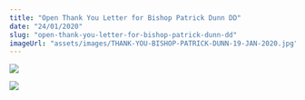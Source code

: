 ```yaml
---
title: "Open Thank You Letter for Bishop Patrick Dunn DD"
date: "24/01/2020"
slug: "open-thank-you-letter-for-bishop-patrick-dunn-dd"
imageUrl: "assets/images/THANK-YOU-BISHOP-PATRICK-DUNN-19-JAN-2020.jpg"
---
```


![](https://i1.wp.com/santonino-nz.org/wp-content/uploads/2020/01/THANK-YOU-BISHOP-PATRICK-DUNN-19-JAN-2020.jpg?fit=724%2C1024&ssl=1)

![](https://i0.wp.com/santonino-nz.org/wp-content/uploads/2020/01/22-THANK-YOU-BISHOP-PATRICK-DUNN-19-JAN-2020-2.jpg?fit=724%2C1024&ssl=1)